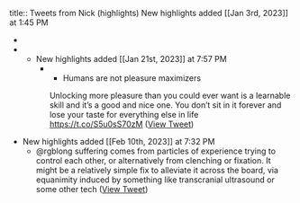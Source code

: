 title:: Tweets from Nick (highlights)
New highlights added [[Jan 3rd, 2023]] at 1:45 PM

-
- * New highlights added [[Jan 21st, 2023]] at 7:57 PM
	- * Humans are not pleasure maximizers
	  
	  Unlocking more pleasure than you could ever want is a learnable skill and it’s a good and nice one. You don’t sit in it forever and lose your taste for everything else in life https://t.co/S5u0sS70zM ([View Tweet](https://twitter.com/nickcammarata/status/1616632570954878983))
- New highlights added [[Feb 10th, 2023]] at 7:32 PM
	- @rgblong suffering comes from particles of experience trying to control each other, or alternatively from clenching or fixation. It might be a relatively simple fix to alleviate it across the board, via equanimity induced by something like transcranial ultrasound or some other tech ([View Tweet](https://twitter.com/nickcammarata/status/1623894486815330304))